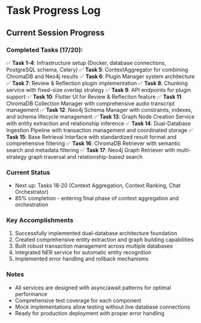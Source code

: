# Task Progress Log

## Current Session Progress

### Completed Tasks (17/20):
✅ **Task 1-4**: Infrastructure setup (Docker, database connections, PostgreSQL schema, Celery)
✅ **Task 5**: ContextAggregator for combining ChromaDB and Neo4j results
✅ **Task 6**: Plugin Manager system architecture
✅ **Task 7**: Review & Reflection plugin implementation
✅ **Task 8**: Chunking service with fixed-size overlap strategy
✅ **Task 9**: API endpoints for plugin support
✅ **Task 10**: Flutter UI for Review & Reflection feature
✅ **Task 11**: ChromaDB Collection Manager with comprehensive audio transcript management
✅ **Task 12**: Neo4j Schema Manager with constraints, indexes, and schema lifecycle management
✅ **Task 13**: Graph Node Creation Service with entity extraction and relationship inference
✅ **Task 14**: Dual-Database Ingestion Pipeline with transaction management and coordinated storage
✅ **Task 15**: Base Retrieval Interface with standardized result format and comprehensive filtering
✅ **Task 16**: ChromaDB Retriever with semantic search and metadata filtering
✅ **Task 17**: Neo4j Graph Retriever with multi-strategy graph traversal and relationship-based search

### Current Status
- Next up: Tasks 18-20 (Context Aggregation, Context Ranking, Chat Orchestrator)
- 85% completion - entering final phase of context aggregation and orchestration

### Key Accomplishments
1. Successfully implemented dual-database architecture foundation
2. Created comprehensive entity extraction and graph building capabilities
3. Built robust transaction management across multiple databases
4. Integrated NER service for automatic entity recognition
5. Implemented error handling and rollback mechanisms

### Notes
- All services are designed with async/await patterns for optimal performance
- Comprehensive test coverage for each component
- Mock implementations allow testing without live database connections
- Ready for production deployment with proper error handling